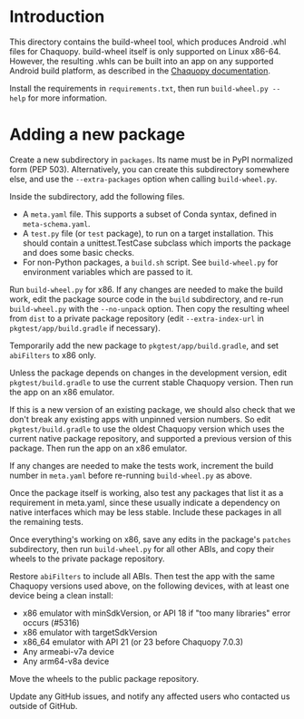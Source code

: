 # Introduction

This directory contains the build-wheel tool, which produces Android .whl files for Chaquopy.
build-wheel itself is only supported on Linux x86-64. However, the resulting .whls can be built
into an app on any supported Android build platform, as described in the [Chaquopy
documentation](https://chaquo.com/chaquopy/doc/current/android.html#requirements).

Install the requirements in `requirements.txt`, then run `build-wheel.py --help` for more
information.


# Adding a new package

Create a new subdirectory in `packages`. Its name must be in PyPI normalized form (PEP 503).
Alternatively, you can create this subdirectory somewhere else, and use the `--extra-packages`
option when calling `build-wheel.py`.

Inside the subdirectory, add the following files.

* A `meta.yaml` file. This supports a subset of Conda syntax, defined in `meta-schema.yaml`.
* A `test.py` file (or `test` package), to run on a target installation. This should contain a
  unittest.TestCase subclass which imports the package and does some basic checks.
* For non-Python packages, a `build.sh` script. See `build-wheel.py` for environment variables
  which are passed to it.

Run `build-wheel.py` for x86. If any changes are needed to make the build work, edit the
package source code in the `build` subdirectory, and re-run `build-wheel.py` with the
`--no-unpack` option. Then copy the resulting wheel from `dist` to a private package repository
(edit `--extra-index-url` in `pkgtest/app/build.gradle` if necessary).

Temporarily add the new package to `pkgtest/app/build.gradle`, and set `abiFilters` to x86
only.

Unless the package depends on changes in the development version, edit `pkgtest/build.gradle`
to use the current stable Chaquopy version. Then run the app on an x86 emulator.

If this is a new version of an existing package, we should also check that we don't break any
existing apps with unpinned version numbers. So edit `pkgtest/build.gradle` to use the oldest
Chaquopy version which uses the current native package repository, and supported a previous
version of this package. Then run the app on an x86 emulator.

If any changes are needed to make the tests work, increment the build number in `meta.yaml`
before re-running `build-wheel.py` as above.

Once the package itself is working, also test any packages that list it as a requirement in
meta.yaml, since these usually indicate a dependency on native interfaces which may be less
stable. Include these packages in all the remaining tests.

Once everything's working on x86, save any edits in the package's `patches` subdirectory, then
run `build-wheel.py` for all other ABIs, and copy their wheels to the private package
repository.

Restore `abiFilters` to include all ABIs. Then test the app with the same Chaquopy versions
used above, on the following devices, with at least one device being a clean install:

* x86 emulator with minSdkVersion, or API 18 if "too many libraries" error occurs (#5316)
* x86 emulator with targetSdkVersion
* x86\_64 emulator with API 21 (or 23 before Chaquopy 7.0.3)
* Any armeabi-v7a device
* Any arm64-v8a device

Move the wheels to the public package repository.

Update any GitHub issues, and notify any affected users who contacted us outside of GitHub.

